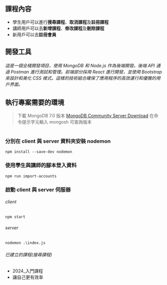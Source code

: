 ## 課程內容

- 學生用戶可以進行**搜尋課程**、**取消課程**及**註冊課程**
- 講師用戶可以去**新增課程**、**修改課程**及**刪除課程**
- 新用戶可以去**註冊會員**

## 開發工具

###### 這是一個全棧開發項目，使用 MongoDB 和 Node.js 作為後端開發。後端 API 通過 Postman 進行測試和管理。前端部分採用 React 進行開發，並使用 Bootstrap 來設計和美化 CSS 樣式。這樣的技術組合確保了應用程序的高效運行和優雅的用戶界面。

## 執行專案需要的環境

> 下載 MongoDB 7.0 版本 [MongoDB Community Server Download](https://www.mongodb.com/try/download/community)
> 在命令提示字元輸入 mongosh 可查詢版本

#

### 分別在 client 與 server 資料夾安裝 nodemon

```
npm install --save-dev nodemon
```

### 使用學生與講師的腳本登入資料

```
npm run import-accounts
```

### 啟動 client 與 server 伺服器

###### client

```
npm start
```

###### server

```
nodemon .\index.js
```

###### 已建立的課程(搜尋課程)

- 2024\_入門課程
- 讓自己更有效率

